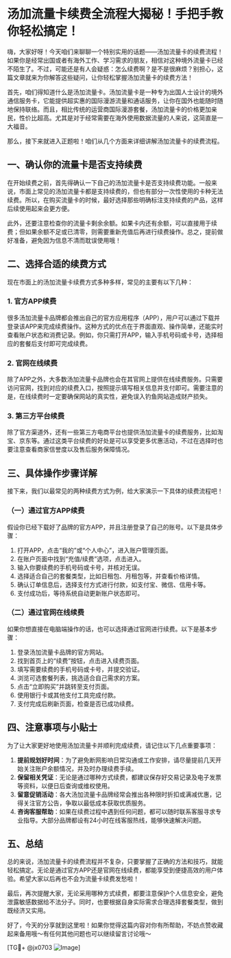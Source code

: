 # 汤加流量卡续费全流程大揭秘！手把手教你轻松搞定！

嗨，大家好呀！今天咱们来聊聊一个特别实用的话题——汤加流量卡的续费流程！如果你是经常出国或者有海外工作、学习需求的朋友，相信对这种境外流量卡已经不陌生了。不过，可能还是有人会疑惑：怎么续费啊？是不是很麻烦？别担心，这篇文章就来为你解答这些疑问，让你轻松掌握汤加流量卡的续费方法！

首先，咱们得知道什么是汤加流量卡。汤加流量卡是一种专为出国人士设计的境外通信服务卡，它能提供超实惠的国际漫游流量和通话服务，让你在国外也能随时随地保持联络。而且，相比传统的运营商国际漫游套餐，汤加流量卡的价格更加亲民，性价比超高。尤其是对于经常需要在海外使用数据流量的人来说，这简直是一大福音。

那么，接下来就进入正题啦！咱们从几个方面来详细讲解汤加流量卡的续费流程。

## 一、确认你的流量卡是否支持续费

在开始续费之前，首先得确认一下自己的汤加流量卡是否支持续费功能。一般来说，市面上常见的汤加流量卡都是支持续费的，但也有部分一次性使用的卡种无法续费。所以，在购买流量卡的时候，最好选择那些明确标注支持续费的产品，这样后续使用起来会更方便。

此外，还要注意检查你的流量卡剩余余额。如果卡内还有余额，可以直接用于续费；但如果余额不足或已清零，则需要重新充值后再进行续费操作。总之，提前做好准备，避免因为信息不清而耽误使用哦！

## 二、选择合适的续费方式

现在市面上的汤加流量卡续费方式多种多样，常见的主要有以下几种：

### 1. 官方APP续费
很多汤加流量卡品牌都会推出自己的官方应用程序（APP），用户可以通过下载并登录该APP来完成续费操作。这种方式的优点在于界面直观、操作简单，还能实时查看账户状态和消费记录。例如，你只需打开APP，输入手机号码或卡号，选择相应的套餐后支付即可完成续费。

### 2. 官网在线续费
除了APP之外，大多数汤加流量卡品牌也会在其官网上提供在线续费服务。只需要访问官网，找到对应的续费入口，按照提示填写相关信息并支付即可。需要注意的是，在线续费时一定要确保网站的真实性，避免误入钓鱼网站造成财产损失。

### 3. 第三方平台续费
除了官方渠道外，还有一些第三方电商平台也提供汤加流量卡的续费服务，比如淘宝、京东等。通过这类平台续费的好处是可以享受更多优惠活动，不过在选择时也要注意查看商家信誉度以及售后服务保障情况。

## 三、具体操作步骤详解

接下来，我们以最常见的两种续费方式为例，给大家演示一下具体的续费流程吧！

### （一）通过官方APP续费

假设你已经下载好了品牌的官方APP，并且注册登录了自己的账号。以下是具体步骤：

1. 打开APP，点击“我的”或“个人中心”，进入账户管理页面。
2. 在账户页面中找到“充值/续费”选项，点击进入。
3. 输入你要续费的手机号码或卡号，并核对无误。
4. 选择适合自己的套餐类型，比如日租包、月租包等，并查看价格详情。
5. 确认订单信息后，选择支付方式进行付款，如支付宝、微信、信用卡等。
6. 支付成功后，等待系统自动更新账户状态即可。

### （二）通过官网在线续费

如果你想直接在电脑端操作的话，也可以选择通过官网进行续费。以下是基本步骤：

1. 登录汤加流量卡品牌的官方网站。
2. 找到首页上的“续费”按钮，点击进入续费页面。
3. 填写需要续费的手机号码或卡号，并提交验证。
4. 浏览可选套餐列表，挑选适合自己需求的方案。
5. 点击“立即购买”并跳转至支付页面。
6. 使用银行卡或其他支付工具完成付款。
7. 支付完成后刷新页面，检查是否已成功续费。

## 四、注意事项与小贴士

为了让大家更好地使用汤加流量卡并顺利完成续费，请记住以下几点重要事项：

1. **提前规划好时间**：为了避免断网影响日常沟通或工作安排，请尽量提前几天开始关注账户余额情况，并及时办理续费手续。
2. **保留相关凭证**：无论是通过哪种方式续费，都建议保存好交易记录及电子发票等资料，以便日后查询或维权使用。
3. **留意促销活动**：各大汤加流量卡品牌经常会推出各种限时折扣或满减优惠，记得关注官方公告，争取以最低成本获取优质服务。
4. **咨询客服帮助**：如果在续费过程中遇到任何问题，都可以随时联系客服寻求专业指导。大部分品牌都设有24小时在线客服热线，能够快速解决问题。

## 五、总结

总的来说，汤加流量卡的续费流程并不复杂，只要掌握了正确的方法和技巧，就能轻松搞定。无论是通过官方APP还是官网在线续费，都能享受到便捷高效的用户体验。希望大家以后再也不会为流量卡续费发愁啦！

最后，再次提醒大家，无论采用哪种方式续费，都要注意保护个人信息安全，避免泄露敏感数据给不法分子。同时，也要根据自身实际需求合理选择套餐类型，做到既经济又实用。

好了，今天的分享就到这里啦！如果你觉得这篇内容对你有所帮助，不妨点赞收藏起来备用哦～有任何其他问题也可以继续留言讨论哦～

[TG💪+ @jx0703 ![Image](https://github.com/user-attachments/assets/dbca1d08-cadb-493c-b0ec-ad6f7a83f270)]